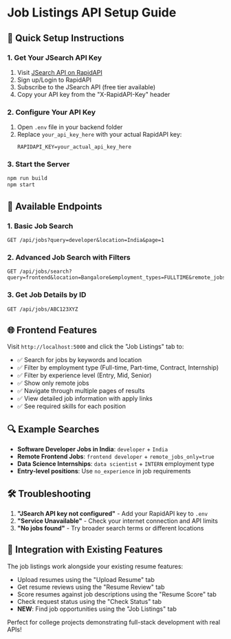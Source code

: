 # Job Listings API Setup Guide

## 🔧 Quick Setup Instructions

### 1. Get Your JSearch API Key
1. Visit [JSearch API on RapidAPI](https://rapidapi.com/letscrape-6bRBa3QguO5/api/jsearch)
2. Sign up/Login to RapidAPI
3. Subscribe to the JSearch API (free tier available)
4. Copy your API key from the "X-RapidAPI-Key" header

### 2. Configure Your API Key
1. Open `.env` file in your backend folder
2. Replace `your_api_key_here` with your actual RapidAPI key:
   ```
   RAPIDAPI_KEY=your_actual_api_key_here
   ```

### 3. Start the Server
```bash
npm run build
npm start
```

## 🚀 Available Endpoints

### 1. Basic Job Search
```
GET /api/jobs?query=developer&location=India&page=1
```

### 2. Advanced Job Search with Filters  
```
GET /api/jobs/search?query=frontend&location=Bangalore&employment_types=FULLTIME&remote_jobs_only=true
```

### 3. Get Job Details by ID
```
GET /api/jobs/ABC123XYZ
```

## 🌐 Frontend Features

Visit `http://localhost:5000` and click the "Job Listings" tab to:

- ✅ Search for jobs by keywords and location
- ✅ Filter by employment type (Full-time, Part-time, Contract, Internship)
- ✅ Filter by experience level (Entry, Mid, Senior)
- ✅ Show only remote jobs
- ✅ Navigate through multiple pages of results
- ✅ View detailed job information with apply links
- ✅ See required skills for each position

## 🔍 Example Searches

- **Software Developer Jobs in India**: `developer` + `India`
- **Remote Frontend Jobs**: `frontend developer` + `remote_jobs_only=true`
- **Data Science Internships**: `data scientist` + `INTERN` employment type
- **Entry-level positions**: Use `no_experience` in job requirements

## 🛠️ Troubleshooting

1. **"JSearch API key not configured"** - Add your RapidAPI key to `.env`
2. **"Service Unavailable"** - Check your internet connection and API limits
3. **"No jobs found"** - Try broader search terms or different locations

## 📝 Integration with Existing Features

The job listings work alongside your existing resume features:
- Upload resumes using the "Upload Resume" tab
- Get resume reviews using the "Resume Review" tab  
- Score resumes against job descriptions using the "Resume Score" tab
- Check request status using the "Check Status" tab
- **NEW**: Find job opportunities using the "Job Listings" tab

Perfect for college projects demonstrating full-stack development with real APIs!